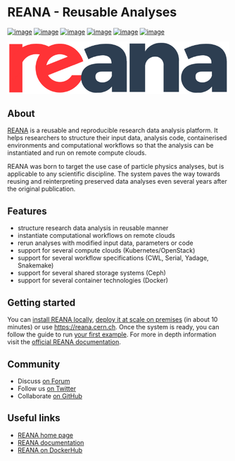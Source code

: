 # REANA - Reusable Analyses

[![image](https://github.com/reanahub/reana/workflows/CI/badge.svg)](https://github.com/reanahub/reana/actions)
[![image](https://readthedocs.org/projects/reana/badge/?version=latest)](https://reana.readthedocs.io/en/latest/?badge=latest)
[![image](https://codecov.io/gh/reanahub/reana/branch/master/graph/badge.svg)](https://codecov.io/gh/reanahub/reana)
[![image](https://img.shields.io/badge/discourse-forum-blue.svg)](https://forum.reana.io)
[![image](https://img.shields.io/github/license/reanahub/reana.svg)](https://github.com/reanahub/reana/blob/master/LICENSE)
[![image](https://img.shields.io/badge/code%20style-black-000000.svg)](https://github.com/psf/black)

[![image](docs/logo-reana.png)](http://docs.reana.io)

## About

[REANA](http://www.reana.io) is a reusable and reproducible research data
analysis platform. It helps researchers to structure their input data, analysis
code, containerised environments and computational workflows so that the
analysis can be instantiated and run on remote compute clouds.

REANA was born to target the use case of particle physics analyses, but is
applicable to any scientific discipline. The system paves the way towards
reusing and reinterpreting preserved data analyses even several years after the
original publication.

## Features

- structure research data analysis in reusable manner
- instantiate computational workflows on remote clouds
- rerun analyses with modified input data, parameters or code
- support for several compute clouds (Kubernetes/OpenStack)
- support for several workflow specifications (CWL, Serial, Yadage, Snakemake)
- support for several shared storage systems (Ceph)
- support for several container technologies (Docker)

## Getting started

You can
[install REANA locally](https://docs.reana.io/administration/deployment/deploying-locally/),
[deploy it at scale on premises](https://docs.reana.io/administration/deployment/deploying-at-scale/)
(in about 10 minutes) or use <https://reana.cern.ch>. Once the system is ready,
you can follow the guide to run
[your first example](https://docs.reana.io/getting-started/first-example/). For
more in depth information visit the
[official REANA documentation](https://docs.reana.io/).

## Community

- Discuss [on Forum](https://forum.reana.io/)
- Follow us [on Twitter](https://twitter.com/reanahub)
- Collaborate [on GitHub](https://github.com/reanahub)

## Useful links

- [REANA home page](http://www.reana.io/)
- [REANA documentation](http://docs.reana.io/)
- [REANA on DockerHub](https://hub.docker.com/u/reanahub/)
